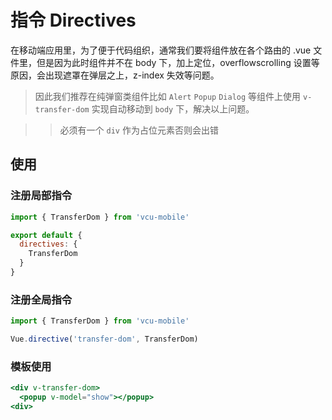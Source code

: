 # 指令 Directives
在移动端应用里，为了便于代码组织，通常我们要将组件放在各个路由的 .vue 文件里，但是因为此时组件并不在 body 下，加上定位，overflowscrolling 设置等原因，会出现遮罩在弹层之上，z-index 失效等问题。

>因此我们推荐在纯弹窗类组件比如 `Alert` `Popup` `Dialog` 等组件上使用 `v-transfer-dom` 实现自动移动到 `body` 下，解决以上问题。

>>必须有一个 `div` 作为占位元素否则会出错
## 使用

### 注册局部指令
```jsx
import { TransferDom } from 'vcu-mobile'

export default {
  directives: {
    TransferDom
  }
}
```

### 注册全局指令



```jsx
import { TransferDom } from 'vcu-mobile'

Vue.directive('transfer-dom', TransferDom)
```




### 模板使用

```handlebars
<div v-transfer-dom>
  <popup v-model="show"></popup>
<div>
```
